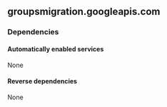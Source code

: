 ## groupsmigration.googleapis.com

### Dependencies

#### Automatically enabled services

None

#### Reverse dependencies

None
